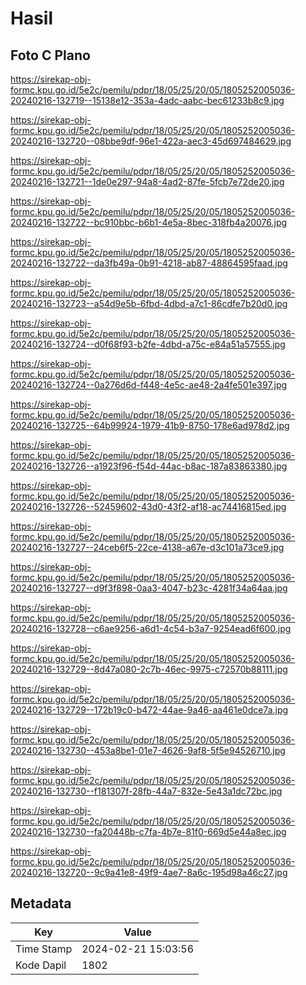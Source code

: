 # Hasil

## Foto C Plano

https://sirekap-obj-formc.kpu.go.id/5e2c/pemilu/pdpr/18/05/25/20/05/1805252005036-20240216-132719--15138e12-353a-4adc-aabc-bec61233b8c9.jpg

https://sirekap-obj-formc.kpu.go.id/5e2c/pemilu/pdpr/18/05/25/20/05/1805252005036-20240216-132720--08bbe9df-96e1-422a-aec3-45d697484629.jpg

https://sirekap-obj-formc.kpu.go.id/5e2c/pemilu/pdpr/18/05/25/20/05/1805252005036-20240216-132721--1de0e297-94a8-4ad2-87fe-5fcb7e72de20.jpg

https://sirekap-obj-formc.kpu.go.id/5e2c/pemilu/pdpr/18/05/25/20/05/1805252005036-20240216-132722--bc910bbc-b6b1-4e5a-8bec-318fb4a20076.jpg

https://sirekap-obj-formc.kpu.go.id/5e2c/pemilu/pdpr/18/05/25/20/05/1805252005036-20240216-132722--da3fb49a-0b91-4218-ab87-48864595faad.jpg

https://sirekap-obj-formc.kpu.go.id/5e2c/pemilu/pdpr/18/05/25/20/05/1805252005036-20240216-132723--a54d9e5b-6fbd-4dbd-a7c1-86cdfe7b20d0.jpg

https://sirekap-obj-formc.kpu.go.id/5e2c/pemilu/pdpr/18/05/25/20/05/1805252005036-20240216-132724--d0f68f93-b2fe-4dbd-a75c-e84a51a57555.jpg

https://sirekap-obj-formc.kpu.go.id/5e2c/pemilu/pdpr/18/05/25/20/05/1805252005036-20240216-132724--0a276d6d-f448-4e5c-ae48-2a4fe501e397.jpg

https://sirekap-obj-formc.kpu.go.id/5e2c/pemilu/pdpr/18/05/25/20/05/1805252005036-20240216-132725--64b99924-1979-41b9-8750-178e6ad978d2.jpg

https://sirekap-obj-formc.kpu.go.id/5e2c/pemilu/pdpr/18/05/25/20/05/1805252005036-20240216-132726--a1923f96-f54d-44ac-b8ac-187a83863380.jpg

https://sirekap-obj-formc.kpu.go.id/5e2c/pemilu/pdpr/18/05/25/20/05/1805252005036-20240216-132726--52459602-43d0-43f2-af18-ac74416815ed.jpg

https://sirekap-obj-formc.kpu.go.id/5e2c/pemilu/pdpr/18/05/25/20/05/1805252005036-20240216-132727--24ceb6f5-22ce-4138-a67e-d3c101a73ce9.jpg

https://sirekap-obj-formc.kpu.go.id/5e2c/pemilu/pdpr/18/05/25/20/05/1805252005036-20240216-132727--d9f3f898-0aa3-4047-b23c-4281f34a64aa.jpg

https://sirekap-obj-formc.kpu.go.id/5e2c/pemilu/pdpr/18/05/25/20/05/1805252005036-20240216-132728--c6ae9256-a6d1-4c54-b3a7-9254ead6f600.jpg

https://sirekap-obj-formc.kpu.go.id/5e2c/pemilu/pdpr/18/05/25/20/05/1805252005036-20240216-132729--8d47a080-2c7b-46ec-9975-c72570b88111.jpg

https://sirekap-obj-formc.kpu.go.id/5e2c/pemilu/pdpr/18/05/25/20/05/1805252005036-20240216-132729--172b19c0-b472-44ae-9a46-aa461e0dce7a.jpg

https://sirekap-obj-formc.kpu.go.id/5e2c/pemilu/pdpr/18/05/25/20/05/1805252005036-20240216-132730--453a8be1-01e7-4626-9af8-5f5e94526710.jpg

https://sirekap-obj-formc.kpu.go.id/5e2c/pemilu/pdpr/18/05/25/20/05/1805252005036-20240216-132730--f181307f-28fb-44a7-832e-5e43a1dc72bc.jpg

https://sirekap-obj-formc.kpu.go.id/5e2c/pemilu/pdpr/18/05/25/20/05/1805252005036-20240216-132730--fa20448b-c7fa-4b7e-81f0-669d5e44a8ec.jpg

https://sirekap-obj-formc.kpu.go.id/5e2c/pemilu/pdpr/18/05/25/20/05/1805252005036-20240216-132720--9c9a41e8-49f9-4ae7-8a6c-195d98a46c27.jpg


## Metadata

| Key        | Value               |
| ---------- | ------------------- |
| Time Stamp | 2024-02-21 15:03:56 |
| Kode Dapil | 1802                |



